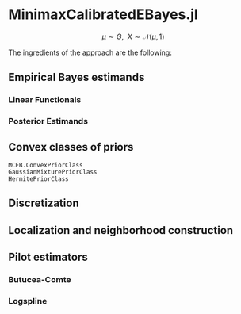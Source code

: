 # MinimaxCalibratedEBayes.jl


```math
\mu \sim G, \ \ X \sim \mathcal{N}(\mu, \, 1)
```

The ingredients of the approach are the following:




## Empirical Bayes estimands  

### Linear Functionals

### Posterior Estimands 

## Convex classes of priors

```@docs
MCEB.ConvexPriorClass
GaussianMixturePriorClass
HermitePriorClass
```

## Discretization

## Localization and neighborhood construction


## Pilot estimators

### Butucea-Comte 

### Logspline 

